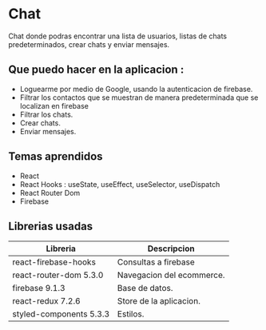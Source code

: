 # Chat 

Chat donde podras encontrar una lista de usuarios, listas de chats predeterminados, crear chats y enviar mensajes.

## Que puedo hacer en la aplicacion :

* Loguearme por medio de Google, usando la autenticacion de firebase.
* Filtrar los contactos que se muestran de manera predeterminada que se localizan en firebase
* Filtrar los chats.
* Crear chats.
* Enviar mensajes.

## Temas aprendidos

* React
* React Hooks : useState, useEffect, useSelector, useDispatch
* React Router Dom
* Firebase

## Librerias usadas

| Libreria | Descripcion |
| ------ | ------ |
| react-firebase-hooks | Consultas a firebase |
| react-router-dom 5.3.0 | Navegacion del ecommerce. |
| firebase 9.1.3 | Base de datos. |
| react-redux 7.2.6 | Store de la aplicacion. |
| styled-components 5.3.3 | Estilos. |
